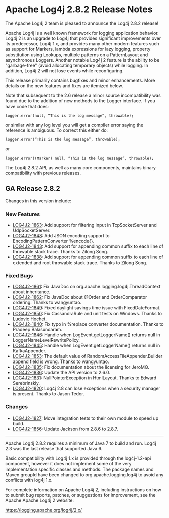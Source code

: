 # Apache Log4j 2.8.2 Release Notes

The Apache Log4j 2 team is pleased to announce the Log4j 2.8.2 release!

Apache Log4j is a well known framework for logging application behavior. Log4j 2 is an upgrade
to Log4j that provides significant improvements over its predecessor, Log4j 1.x, and provides
many other modern features such as support for Markers, lambda expressions for lazy logging,
property substitution using Lookups, multiple patterns on a PatternLayout and asynchronous
Loggers. Another notable Log4j 2 feature is the ability to be "garbage-free" (avoid allocating
temporary objects) while logging. In addition, Log4j 2 will not lose events while reconfiguring.

This release primarily contains bugfixes and minor enhancements. More details on the new features and
fixes are itemized below.

Note that subsequent to the 2.6 release a minor source incompatibility was found due to the
addition of new methods to the Logger interface. If you have code that does:

    logger.error(null, “This is the log message”, throwable);

or similar with any log level you will get a compiler error saying the reference is ambiguous.
To correct this either do:

    logger.error(“This is the log message”, throwable);

or

    logger.error((Marker) null, “This is the log message”, throwable);

The Log4j 2.8.2 API, as well as many core components, maintains binary compatibility with previous releases.

## GA Release 2.8.2

Changes in this version include:

### New Features
* [LOG4J2-1863](https://issues.apache.org/jira/browse/LOG4J2-1863):
Add support for filtering input in TcpSocketServer and UdpSocketServer.
* [LOG4J2-1848](https://issues.apache.org/jira/browse/LOG4J2-1848):
Add JSON encoding support to EncodingPatternConverter %encode{}.
* [LOG4J2-1843](https://issues.apache.org/jira/browse/LOG4J2-1843):
Add support for appending common suffix to each line of throwable stack trace. Thanks to Zilong Song.
* [LOG4J2-1838](https://issues.apache.org/jira/browse/LOG4J2-1838):
Add support for appending common suffix to each line of extended and root throwable stack trace. Thanks to Zilong Song.

### Fixed Bugs
* [LOG4J2-1861](https://issues.apache.org/jira/browse/LOG4J2-1861):
Fix JavaDoc on org.apache.logging.log4j.ThreadContext about inheritance.
* [LOG4J2-1862](https://issues.apache.org/jira/browse/LOG4J2-1862):
Fix JavaDoc about @Order and OrderComparator ordering. Thanks to wangyuntao.
* [LOG4J2-1849](https://issues.apache.org/jira/browse/LOG4J2-1849):
Fixed daylight savings time issue with FixedDateFormat.
* [LOG4J2-1850](https://issues.apache.org/jira/browse/LOG4J2-1850):
Fix CassandraRule and unit tests on Windows. Thanks to Ludovic Hochet.
* [LOG4J2-1840](https://issues.apache.org/jira/browse/LOG4J2-1840):
Fix typo in %replace converter documentation. Thanks to Pradeep Balasundaram.
* [LOG4J2-1846](https://issues.apache.org/jira/browse/LOG4J2-1846):
Handle when LogEvent.getLoggerName() returns null in LoggerNameLevelRewritePolicy.
* [LOG4J2-1845](https://issues.apache.org/jira/browse/LOG4J2-1845):
Handle when LogEvent.getLoggerName() returns null in KafkaAppender.
* [LOG4J2-1853](https://issues.apache.org/jira/browse/LOG4J2-1853):
The default value of RandomAccessFileAppender.Builder append field is wrong. Thanks to wangyuntao.
* [LOG4J2-1835](https://issues.apache.org/jira/browse/LOG4J2-1835):
Fix documentation about the licensing for JeroMQ.
* [LOG4J2-1836](https://issues.apache.org/jira/browse/LOG4J2-1836):
Update the API version to 2.6.0.
* [LOG4J2-1831](https://issues.apache.org/jira/browse/LOG4J2-1831):
NullPointerException in HtmlLayout. Thanks to Edward Serebrinskiy.
* [LOG4J2-1820](https://issues.apache.org/jira/browse/LOG4J2-1820):
Log4j 2.8 can lose exceptions when a security manager is present. Thanks to Jason Tedor.

### Changes
* [LOG4J2-1827](https://issues.apache.org/jira/browse/LOG4J2-1827):
Move integration tests to their own module to speed up build.
* [LOG4J2-1856](https://issues.apache.org/jira/browse/LOG4J2-1856):
Update Jackson from 2.8.6 to 2.8.7.

---

Apache Log4j 2.8.2 requires a minimum of Java 7 to build and run. Log4j 2.3 was the
last release that supported Java 6.

Basic compatibility with Log4j 1.x is provided through the log4j-1.2-api component, however it
does not implement some of the very implementation specific classes and methods. The package
names and Maven groupId have been changed to org.apache.logging.log4j to avoid any conflicts
with log4j 1.x.

For complete information on Apache Log4j 2, including instructions on how to submit bug
reports, patches, or suggestions for improvement, see the Apache Apache Log4j 2 website:

https://logging.apache.org/log4j/2.x/